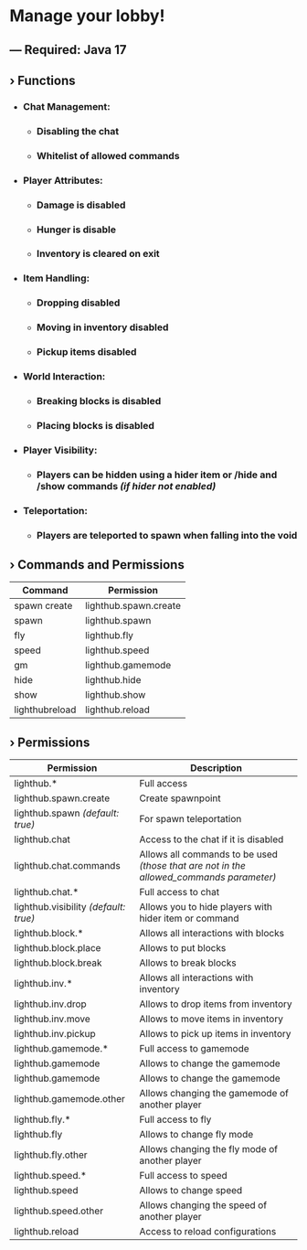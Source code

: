 # Manage your lobby!

## — Required: Java 17

## › Functions

- ### Chat Management:
  - ### Disabling the chat
  - ### Whitelist of allowed commands
- ### Player Attributes:
  - ### Damage is disabled
  - ### Hunger is disable
  - ### Inventory is cleared on exit
- ### Item Handling:
  - ### Dropping disabled
  - ### Moving in inventory disabled
  - ### Pickup items disabled
- ### World Interaction:
  - ### Breaking blocks is disabled
  - ### Placing blocks is disabled
- ### Player Visibility:
  - ### Players can be hidden using a hider item or /hide and /show commands _(if hider not enabled)_
- ### Teleportation:
  - ### Players are teleported to spawn when falling into the void

## › Commands and Permissions

| Command          | Permission            |
|------------------|-----------------------|
| spawn create     | lighthub.spawn.create |
| spawn            | lighthub.spawn        |
| fly              | lighthub.fly          |
| speed            | lighthub.speed        |
| gm               | lighthub.gamemode     |
| hide             | lighthub.hide         |
| show             | lighthub.show         |
| lighthubreload   | lighthub.reload       |

## › Permissions

| Permission                            | Description                                                                             |
|---------------------------------------|-----------------------------------------------------------------------------------------|
| lighthub.*                            | Full access                                                                             |
| lighthub.spawn.create                 | Create spawnpoint                                                                       |
| lighthub.spawn _(default: true)_      | For spawn teleportation                                                                 |
| lighthub.chat                         | Access to the chat if it is disabled                                                    |
| lighthub.chat.commands                | Allows all commands to be used _(those that are not in the allowed_commands parameter)_ |
| lighthub.chat.*                       | Full access to chat                                                                     |
| lighthub.visibility _(default: true)_ | Allows you to hide players with hider item or command                                   |
| lighthub.block.*                      | Allows all interactions with blocks                                                     | 
| lighthub.block.place                  | Allows to put blocks                                                                    |
| lighthub.block.break                  | Allows to break blocks                                                                  |
| lighthub.inv.*                        | Allows all interactions with inventory                                                  |
| lighthub.inv.drop                     | Allows to drop items from inventory                                                     |
| lighthub.inv.move                     | Allows to move items in inventory                                                       |
| lighthub.inv.pickup                   | Allows to pick up items in inventory                                                    |
| lighthub.gamemode.*                   | Full access to gamemode                                                                 |
| lighthub.gamemode                     | Allows to change the gamemode                                                           |
| lighthub.gamemode                     | Allows to change the gamemode                                                           |
| lighthub.gamemode.other               | Allows changing the gamemode of another player                                          |
| lighthub.fly.*                        | Full access to fly                                                                      |
| lighthub.fly                          | Allows to change fly mode                                                               |
| lighthub.fly.other                    | Allows changing the fly mode of another player                                          |
| lighthub.speed.*                      | Full access to speed                                                                    |
| lighthub.speed                        | Allows to change speed                                                                  |
| lighthub.speed.other                  | Allows changing the speed of another player                                             |
| lighthub.reload                       | Access to reload configurations                                                         |